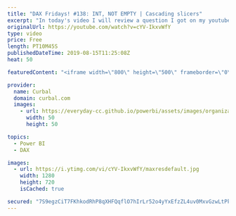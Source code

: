```yaml
---
title: "DAX Fridays! #138: INT, NOT EMPTY | Cascading slicers"
excerpt: "In today's video I will review a question I got on my youtube comments: How do I do cascading slicers in Power BI? Happy Friday!! #curbal #dax #daxfridays #powerbi  Links mentioned in the video: SQLBI 1: https://www.sqlbi.com/articles/syncing-slicers-in-power-bi/  SQLBI 2: https://www.sqlbi.com/articles/check-empty-table-condition-with-dax/"
originalUrl: https://youtube.com/watch?v=cYV-IkxvWfY
type: video
price: Free
length: PT10M45S
publishedDateTime: 2019-08-15T11:25:08Z
heat: 50

featuredContent: "<iframe width=\"800\" height=\"500\" frameborder=\"0\" src=\"https://www.youtube.com/embed/cYV-IkxvWfY\" allow=\"accelerometer; autoplay; encrypted-media; gyroscope; picture-in-picture\" allowfullscreen></iframe>"

provider:
  name: Curbal
  domain: curbal.com
  images:
    - url: https://everyday-cc.github.io/powerbi/assets/images/organizations/curbal.com-50x50.jpg
      width: 50
      height: 50

topics:
  - Power BI
  - DAX

images:
  - url: https://i.ytimg.com/vi/cYV-IkxvWfY/maxresdefault.jpg
    width: 1280
    height: 720
    isCached: true

secured: "7S9egzCiT7FKhkodRhP8qXHFQqflO7hIrLr52o4yYxEfzZL4uv0MxvGzwLtPkV92D1h2jNUk1wzg/Fx9sFEO46KuzUCtIQ0qPnt0aKdwIgs8ua1Cy8S4R2qpj2BWJYyqPHIdbg36v+Yp0qofrKpsJbXIINajjTuKB/emaxpvyg/EuG4r/BkeP4nc+x51OXr1t7o3Wp/5Qvqg7YEKr5qVh67Y9ZnjXR0nPq58byN/A3QAofzCzO5o0b4OCPz/7Dh3L412o9v0LhYu87VKHblgHiqMdhr46vQodZxzrNow4AqHk+3RZy2PBT3ySNgW8ycMpC8r2TS/gG02PSL67q5VADJobrpUGrF+7sQ15sczOhPELufGJp0Ey49N6k/bW19RDQ/QDcSCHmt5Wzf4xOTtmPHZc3GFSv2OGgPzC5E8tzE=;rWafjpA1ZZlC8Iyrmsm82g=="
---
```


